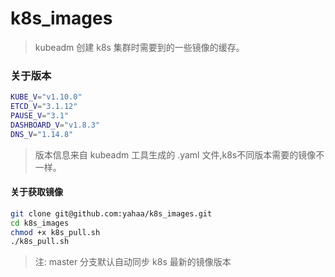 # k8s_images
> kubeadm 创建 k8s 集群时需要到的一些镜像的缓存。

### 关于版本

```bash
KUBE_V="v1.10.0"
ETCD_V="3.1.12"
PAUSE_V="3.1"
DASHBOARD_V="v1.8.3"
DNS_V="1.14.8"
```

> 版本信息来自 kubeadm 工具生成的 .yaml 文件,k8s不同版本需要的镜像不一样。

#### 关于获取镜像

```bash
git clone git@github.com:yahaa/k8s_images.git
cd k8s_images
chmod +x k8s_pull.sh
./k8s_pull.sh
```
> 注: master 分支默认自动同步 k8s 最新的镜像版本
